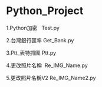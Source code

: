 ﻿# Python_Project
1.Python加密   Test.py  <p src="https://github.com/OfficalGM/Python_Project/blob/master/Re_IMG_Name.py"></p>

2.台灣銀行匯率 	Get_Bank.py  

3.Ptt_表特抓圖	Ptt.py  

4.更改照片名稱  Re_IMG_Name.py 

5.更改照片名稱V2 Re_IMG_Name2.py
